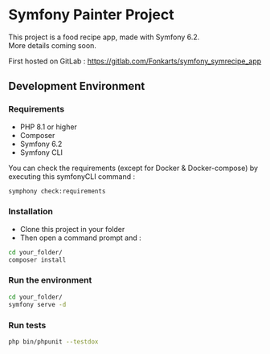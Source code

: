 # Symfony Painter Project

This project is a food recipe app, made with Symfony 6.2.  
More details coming soon.

First hosted on GitLab : https://gitlab.com/Fonkarts/symfony_symrecipe_app

## Development Environment

### Requirements

- PHP 8.1 or higher
- Composer
- Symfony 6.2
- Symfony CLI

You can check the requirements (except for Docker & Docker-compose) by executing this symfonyCLI command :

```bash
symphony check:requirements
```

### Installation

- Clone this project in your folder
- Then open a command prompt and :
```bash
cd your_folder/
composer install
```

### Run the environment

```bash
cd your_folder/
symfony serve -d
```

### Run tests

```bash
php bin/phpunit --testdox
```
